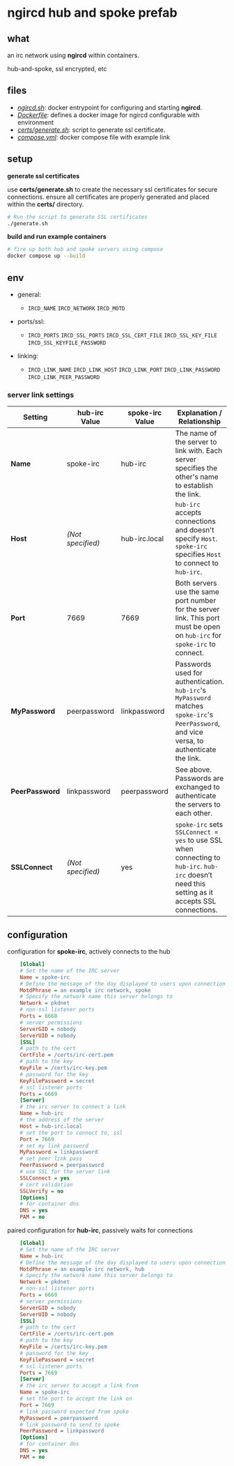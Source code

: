 # ngircd hub and spoke prefab

## what

an irc network using **ngircd** within containers. 

hub-and-spoke, ssl encrypted, etc

## files

 - *[ngircd.sh](ngircd.sh)*: docker entrypoint for configuring and starting **ngircd**.
 - *[Dockerfile](Dockerfile)*: defines a docker image for ngircd configurable with environment
 - *[certs/generate.sh](certs/generate.sh)*: script to generate ssl certificate.
 - *[compose.yml](compose.yml)*: docker compose file with example link

## setup

**generate ssl certificates**

   use **certs/generate.sh** to create the necessary ssl certificates for secure connections. ensure all certificates are properly generated and placed within the **certs/** directory.

   ```bash
   # Run the script to generate SSL certificates
   ./generate.sh
   ```

**build and run example containers**

```bash
# fire up both hub and spoke servers using compose
docker compose up --build
```


## env


- general:
  - `IRCD_NAME` `IRCD_NETWORK` `IRCD_MOTD`
    
- ports/ssl:
   - `IRCD_PORTS` `IRCD_SSL_PORTS` `IRCD_SSL_CERT_FILE` `IRCD_SSL_KEY_FILE` `IRCD_SSL_KEYFILE_PASSWORD`
    
- linking:
   - `IRCD_LINK_NAME` `IRCD_LINK_HOST` `IRCD_LINK_PORT` `IRCD_LINK_PASSWORD` `IRCD_LINK_PEER_PASSWORD` 
  

### server link settings
| Setting        | hub-irc Value      | spoke-irc Value    | Explanation / Relationship |
|----------------|--------------------|--------------------|----------------------------|
| **Name**       | spoke-irc          | hub-irc            | The name of the server to link with. Each server specifies the other's name to establish the link. |
| **Host**       | *(Not specified)*  | hub-irc.local      | `hub-irc` accepts connections and doesn't specify `Host`. `spoke-irc` specifies `Host` to connect to `hub-irc`. |
| **Port**       | 7669               | 7669               | Both servers use the same port number for the server link. This port must be open on `hub-irc` for `spoke-irc` to connect. |
| **MyPassword** | peerpassword       | linkpassword       | Passwords used for authentication. `hub-irc`'s `MyPassword` matches `spoke-irc`'s `PeerPassword`, and vice versa, to authenticate the link. |
| **PeerPassword** | linkpassword     | peerpassword       | See above. Passwords are exchanged to authenticate the servers to each other. |
| **SSLConnect** | *(Not specified)*  | yes                | `spoke-irc` sets `SSLConnect = yes` to use SSL when connecting to `hub-irc`. `hub-irc` doesn’t need this setting as it accepts SSL connections. |

 
## configuration

configuration for **spoke-irc**, actively connects to the hub

```ini
    [Global]
    # Set the name of the IRC server
    Name = spoke-irc
    # Define the message of the day displayed to users upon connection
    MotdPhrase = an example irc network, spoke
    # Specify the network name this server belongs to
    Network = pkdnet
    # non-ssl listener ports
    Ports = 6668
    # server permissions
    ServerGID = nobody
    ServerUID = nobody
    [SSL]
    # path to the cert
    CertFile = /certs/irc-cert.pem
    # path to the key 
    KeyFile = /certs/irc-key.pem
    # password for the key 
    KeyFilePassword = secret
    # ssl listener ports
    Ports = 6669
    [Server]
    # the irc server to connect a link
    Name = hub-irc
    # the address of the server
    Host = hub-irc.local
    # set the port to connect to, ssl
    Port = 7669
    # set my link password
    MyPassword = linkpassword
    # set peer link pass
    PeerPassword = peerpassword
    # use SSL for the server link
    SSLConnect = yes
    # cert validation
    SSLVerify = no
    [Options]
    # for container dns
    DNS = yes
    PAM = no
```

paired configuration for **hub-irc**, passively waits for connections
```ini
    [Global]
    # Set the name of the IRC server
    Name = hub-irc
    # Define the message of the day displayed to users upon connection
    MotdPhrase = an example irc network, hub
    # Specify the network name this server belongs to
    Network = pkdnet
    # non-ssl listener ports
    Ports = 6669
    # server permissions
    ServerGID = nobody
    ServerUID = nobody
    [SSL]
    # path to the cert
    CertFile = /certs/irc-cert.pem
    # path to the key
    KeyFile = /certs/irc-key.pem  
    # password for the key
    KeyFilePassword = secret
    # ssl listener ports
    Ports = 7669
    [Server]
    # the irc server to accept a link from
    Name = spoke-irc 
    # set the port to accept the link on
    Port = 7669
    # link password expected from spoke
    MyPassword = peerpassword
    # link password to send to spoke  
    PeerPassword = linkpassword
    [Options]
    # for container dns
    DNS = yes
    PAM = no
```




